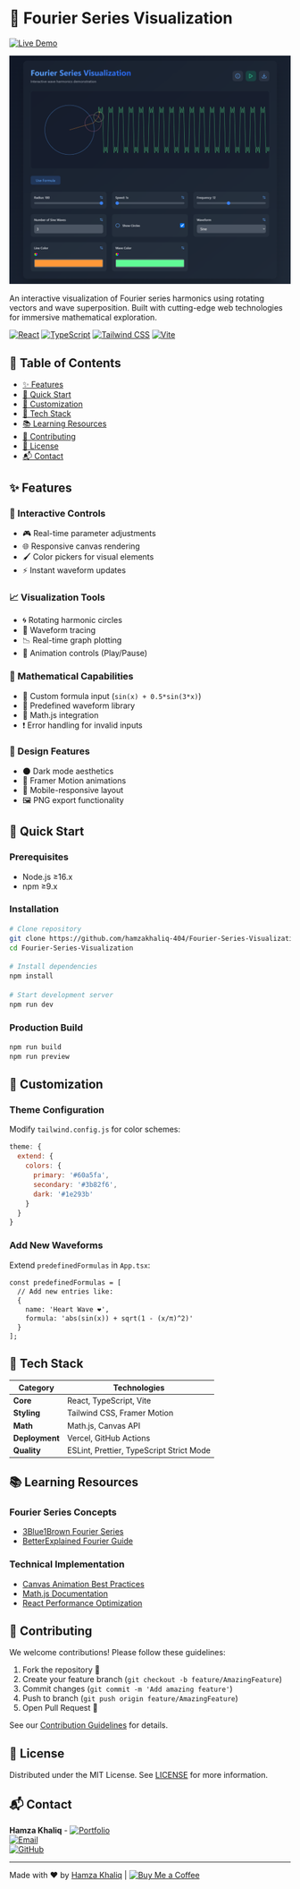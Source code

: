 <h1>🌊 Fourier Series Visualization</h1> 

[![Live Demo](https://img.shields.io/badge/Live_Demo-FF6B6B?style=for-the-badge&logo=vercel&logoColor=white)](https://fourier-series-visualization-pearl.vercel.app/)

![Project Preview](./screenshot.png)  

An interactive visualization of Fourier series harmonics using rotating vectors and wave superposition. Built with cutting-edge web technologies for immersive mathematical exploration.

[![React](https://img.shields.io/badge/React-61DAFB?style=flat&logo=react&logoColor=black)](https://react.dev/)
[![TypeScript](https://img.shields.io/badge/TypeScript-3178C6?style=flat&logo=typescript&logoColor=white)](https://www.typescriptlang.org/)
[![Tailwind CSS](https://img.shields.io/badge/Tailwind_CSS-06B6D4?style=flat&logo=tailwind-css&logoColor=white)](https://tailwindcss.com/)
[![Vite](https://img.shields.io/badge/Vite-646CFF?style=flat&logo=vite&logoColor=white)](https://vitejs.dev/)

## 📑 Table of Contents
- [✨ Features](#-features)
- [🚀 Quick Start](#-quick-start)
- [🔧 Customization](#-customization)
- [🧩 Tech Stack](#-tech-stack)
- [📚 Learning Resources](#-learning-resources)
- [🤝 Contributing](#-contributing)
- [📄 License](#-license)
- [📬 Contact](#-contact)

## ✨ Features

### 🌈 Interactive Controls
- 🎮 Real-time parameter adjustments
- 🌐 Responsive canvas rendering
- 🖌️ Color pickers for visual elements
- ⚡ Instant waveform updates

### 📈 Visualization Tools
- 🌀 Rotating harmonic circles
- 🌊 Waveform tracing
- 📉 Real-time graph plotting
- 🔄 Animation controls (Play/Pause)

### 🧮 Mathematical Capabilities
- 📝 Custom formula input (`sin(x) + 0.5*sin(3*x)`)
- 🔢 Predefined waveform library
- 🧪 Math.js integration
- ❗ Error handling for invalid inputs

### 🎨 Design Features
- 🌑 Dark mode aesthetics
- 💫 Framer Motion animations
- 📱 Mobile-responsive layout
- 🖼️ PNG export functionality

## 🚀 Quick Start

### Prerequisites
- Node.js ≥16.x
- npm ≥9.x

### Installation
```bash
# Clone repository
git clone https://github.com/hamzakhaliq-404/Fourier-Series-Visualization.git
cd Fourier-Series-Visualization

# Install dependencies
npm install

# Start development server
npm run dev
```

### Production Build
```bash
npm run build
npm run preview
```

## 🔧 Customization

### Theme Configuration
Modify `tailwind.config.js` for color schemes:
```js
theme: {
  extend: {
    colors: {
      primary: '#60a5fa',
      secondary: '#3b82f6',
      dark: '#1e293b'
    }
  }
}
```

### Add New Waveforms
Extend `predefinedFormulas` in `App.tsx`:
```tsx
const predefinedFormulas = [
  // Add new entries like:
  {
    name: 'Heart Wave ❤️', 
    formula: 'abs(sin(x)) + sqrt(1 - (x/π)^2)'
  }
];
```

## 🧩 Tech Stack

| Category        | Technologies                                                                 |
|-----------------|------------------------------------------------------------------------------|
| **Core**        | React, TypeScript, Vite                                                      |
| **Styling**     | Tailwind CSS, Framer Motion                                                  |
| **Math**        | Math.js, Canvas API                                                          |
| **Deployment**  | Vercel, GitHub Actions                                                       |
| **Quality**     | ESLint, Prettier, TypeScript Strict Mode                                     |

## 📚 Learning Resources

### Fourier Series Concepts
- [3Blue1Brown Fourier Series](https://www.3blue1brown.com/topics/fourier-series)
- [BetterExplained Fourier Guide](https://betterexplained.com/articles/an-interactive-guide-to-the-fourier-transform/)

### Technical Implementation
- [Canvas Animation Best Practices](https://developer.mozilla.org/en-US/docs/Web/API/Canvas_API/Tutorial/Basic_animations)
- [Math.js Documentation](https://mathjs.org/docs/index.html)
- [React Performance Optimization](https://react.dev/learn/performance)

## 🤝 Contributing

We welcome contributions! Please follow these guidelines:

1. Fork the repository 🍴
2. Create your feature branch (`git checkout -b feature/AmazingFeature`)
3. Commit changes (`git commit -m 'Add amazing feature'`)
4. Push to branch (`git push origin feature/AmazingFeature`)
5. Open Pull Request 🚀

See our [Contribution Guidelines](CONTRIBUTING.md) for details.

## 📄 License

Distributed under the MIT License. See [LICENSE](LICENSE) for more information.

## 📬 Contact

**Hamza Khaliq** - [![Portfolio](https://img.shields.io/badge/Portfolio-FF4088?style=flat&logo=hugo&logoColor=white)](www.hamza.expert)  
[![Email](https://img.shields.io/badge/Email-hmza@hamza.expert-D14836?style=flat&logo=gmail&logoColor=white)](mailto:hmza@hamza.expert)  
[![GitHub](https://img.shields.io/badge/GitHub-181717?style=flat&logo=github&logoColor=white)](https://github.com/hamzakhaliq-404)

---

Made with ❤️ by [Hamza Khaliq](www.hamza.expert) | [![Buy Me a Coffee](https://img.shields.io/badge/Buy_Me_A_Coffee-FFDD00?style=for-the-badge&logo=buymeacoffee&logoColor=black)](https://www.buymeacoffee.com/hamzakhaliq)
```
